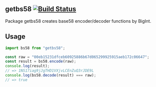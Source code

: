 ## getbs58 [![Build Status](https://travis-ci.org/islishude/bs58js.svg?branch=master)](https://travis-ci.org/islishude/bs58js)

Package getbs58 creates base58 encoder/decoder functions by BigInt.

## Usage

```typescript
import bs58 from "getbs58";

const raw = "00eb15231dfceb60925886b67d065299925915aeb172c06647";
const result = bs58.encode(raw);
console.log(result);
// => 1NS17iag9jJgTHD1VXjvLCEnZuQ3rJDE9L
console.log(bs58.decode(result) === raw);
// => true
```
